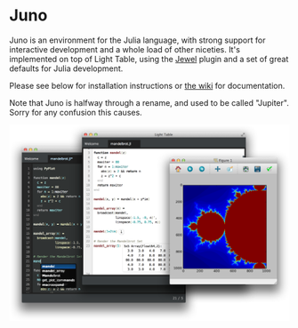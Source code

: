 Juno
====

Juno is an environment for the Julia language, with strong support for interactive development and a whole load of other niceties. It's implemented on top of Light Table, using the [Jewel](http://github.com/one-more-minute/Jewel-LT) plugin and a set of great defaults for Julia development.

Please see below for installation instructions or [the wiki](https://github.com/one-more-minute/Jupiter-LT/wiki) for documentation.

Note that Juno is halfway through a rename, and used to be called "Jupiter". Sorry for any confusion this causes.

![Screenshot](screenshot.png)
